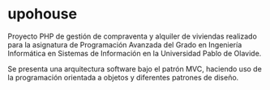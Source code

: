 # upohouse
Proyecto PHP de gestión de compraventa y alquiler de viviendas realizado para la asignatura de Programación Avanzada del Grado en Ingeniería Informática en Sistemas de Información en la Universidad Pablo de Olavide.

Se presenta una arquitectura software bajo el patrón MVC, haciendo uso de la programación orientada a objetos y diferentes patrones de diseño.
